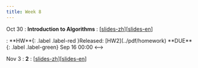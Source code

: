 ```yaml
---
title: Week 8
---
```


Oct 30
: **Introduction to Algorithms**
  :  \[[slides-zh](../pdf/slides/0-overview.pdf)\]\[[slides-en](../pdf/slides/0-overview-en.pdf)\]
<!-->:  **HW**{: .label .label-red }Released: [HW2](../pdf/homework)  **DUE**{: .label .label-green} Sep 16  00:00
<-->

Nov 3
: **2**
  :  \[[slides-zh](../pdf/slides/0-overview.pdf)\]\[[slides-en](../pdf/slides/0-overview-en.pdf)\]


  

